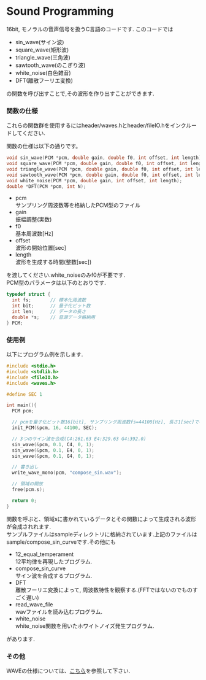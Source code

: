 # Sound Programming

16bit, モノラルの音声信号を扱うC言語のコードです.
このコードでは
* sin_wave(サイン波)
* square_wave(矩形波)
* triangle_wave(三角波)
* sawtooth_wave(のこぎり波)
* white_noise(白色雑音)
* DFT(離散フーリエ変換)  

の関数を呼び出すことで,その波形を作り出すことができます.

### 関数の仕様
これらの関数群を使用するにはheader/waves.hとheader/fileIO.hをインクルードしてください.

関数の仕様は以下の通りです。

```c
void sin_wave(PCM *pcm, double gain, double f0, int offset, int length);
void square_wave(PCM *pcm, double gain, double f0, int offset, int length);
void triangle_wave(PCM *pcm, double gain, double f0, int offset, int length);
void sawtooth_wave(PCM *pcm, double gain, double f0, int offset, int length);
void white_noise(PCM *pcm, double gain, int offset, int length);
double *DFT(PCM *pcm, int N);
```

* pcm  
サンプリング周波数等を格納したPCM型のファイル
* gain  
振幅調整(実数)
* f0  
基本周波数[Hz]
* offset  
波形の開始位置[sec]
* length  
波形を生成する時間(整数[sec])

を渡してください.white_noiseのみf0が不要です.  
PCM型のパラメータは以下のとおりです.

```c
typedef struct {
  int fs;       // 標本化周波数
  int bit;      // 量子化ビット数
  int len;      // データの長さ
  double *s;    // 音源データ格納用
} PCM;
```

### 使用例
以下にプログラム例を示します.

```c
#include <stdio.h>
#include <stdlib.h>
#include <fileIO.h>
#include <waves.h>

#define SEC 1

int main(){
  PCM pcm;

  // pcmを量子化ビット数16[bit], サンプリング周波数fs=44100[Hz], 長さ1[sec]で初期化
  init_PCM(&pcm, 16, 44100, SEC);

  // 3つのサイン波を合成(C4:261.63 E4:329.63 G4:392.0)
  sin_wave(&pcm, 0.1, C4, 0, 1);
  sin_wave(&pcm, 0.1, E4, 0, 1);
  sin_wave(&pcm, 0.1, G4, 0, 1);

  // 書き出し
  write_wave_mono(pcm, "compose_sin.wav");

  // 領域の開放
  free(pcm.s);

  return 0;
}
```
関数を呼ぶと、領域sに書かれているデータとその関数によって生成される波形が合成されれます.  
サンプルファイルはsampleディレクトリに格納されています.上記のファイルはsample/compose_sin_curveです.その他にも
* 12_equal_temperament  
12平均律を再現したプログラム.  
* compose_sin_curve  
サイン波を合成するプログラム.
* DFT  
離散フーリエ変換によって, 周波数特性を観察する.(FFTではないのでものすごく遅い)
* read_wave_file  
wavファイルを読み込むプログラム.
* white_noise  
white_noise関数を用いたホワイトノイズ発生プログラム.  

があります.

### その他
WAVEの仕様については、[こちら](./docs/WAVE.md)を参照して下さい.  